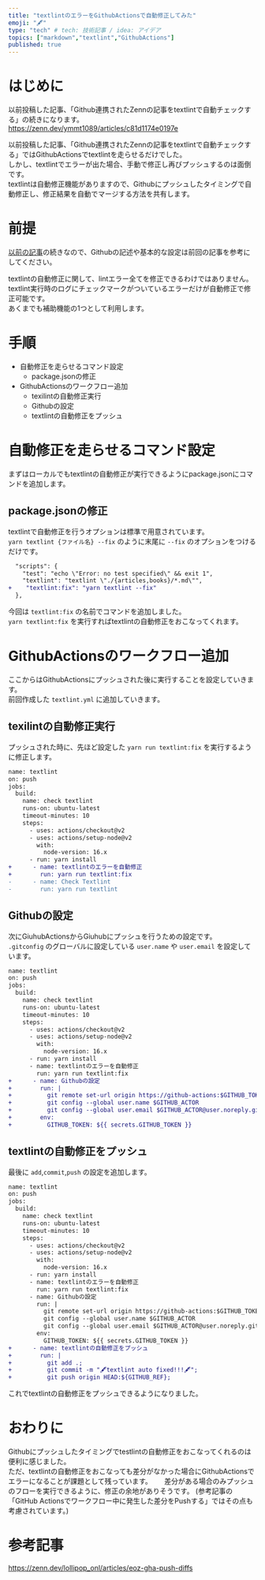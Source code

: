 ```yaml
---
title: "textlintのエラーをGithubActionsで自動修正してみた"
emoji: "🖋"
type: "tech" # tech: 技術記事 / idea: アイデア
topics: ["markdown","textlint","GithubActions"]
published: true
---
```


# はじめに

以前投稿した記事、「Github連携されたZennの記事をtextlintで自動チェックする」の続きになります。  
https://zenn.dev/ymmt1089/articles/c81d1174e0197e 

以前投稿した記事、「Github連携されたZennの記事をtextlintで自動チェックする」ではGithubActionsでtextlintを走らせるだけでした。  
しかし、textlintでエラーが出た場合、手動で修正し再びプッシュするのは面倒です。  
textlintは自動修正機能がありますので、Githubにプッシュしたタイミングで自動修正し、修正結果を自動でマージする方法を共有します。  

# 前提

[以前の記事](https://zenn.dev/ymmt1089/articles/c81d1174e0197e)の続きなので、Githubの記述や基本的な設定は前回の記事を参考にしてください。  

textlintの自動修正に関して、lintエラー全てを修正できるわけではありません。textlint実行時のログにチェックマークがついているエラーだけが自動修正で修正可能です。  
あくまでも補助機能の1つとして利用します。

# 手順
* 自動修正を走らせるコマンド設定
  * package.jsonの修正
* GithubActionsのワークフロー追加  
  * texilintの自動修正実行
  * Githubの設定
  * textlintの自動修正をプッシュ

# 自動修正を走らせるコマンド設定
まずはローカルでもtextlintの自動修正が実行できるようにpackage.jsonにコマンドを追加します。
## package.jsonの修正

textlintで自動修正を行うオプションは標準で用意されています。  
`yarn textlint {ファイル名} --fix` のように末尾に `--fix` のオプションをつけるだけです。  

```diff json:package.json
  "scripts": {
    "test": "echo \"Error: no test specified\" && exit 1",
    "textlint": "textlint \"./{articles,books}/*.md\"",
+    "textlint:fix": "yarn textlint --fix"
  },
```

今回は `textlint:fix` の名前でコマンドを追加しました。  
`yarn textlint:fix` を実行すればtextlintの自動修正をおこなってくれます。

# GithubActionsのワークフロー追加

ここからはGithubActionsにプッシュされた後に実行することを設定していきます。  
前回作成した `textlint.yml` に追加していきます。


## texilintの自動修正実行

プッシュされた時に、先ほど設定した `yarn run textlint:fix` を実行するように修正します。  

```diff yml:textlint.yml
name: textlint
on: push
jobs:
  build:
    name: check textlint
    runs-on: ubuntu-latest
    timeout-minutes: 10
    steps:
      - uses: actions/checkout@v2
      - uses: actions/setup-node@v2
        with:
          node-version: 16.x
      - run: yarn install
+      - name: textlintのエラーを自動修正
+        run: yarn run textlint:fix
-      - name: Check Textlint
-        run: yarn run textlint

```

## Githubの設定

次にGiuhubActionsからGiuhubにプッシュを行うための設定です。　　
`.gitconfig` のグローバルに設定している `user.name` や `user.email` を設定しています。

```diff yml:textlint.yml
name: textlint
on: push
jobs:
  build:
    name: check textlint
    runs-on: ubuntu-latest
    timeout-minutes: 10
    steps:
      - uses: actions/checkout@v2
      - uses: actions/setup-node@v2
        with:
          node-version: 16.x
      - run: yarn install
      - name: textlintのエラーを自動修正
        run: yarn run textlint:fix
+      - name: Githubの設定
+        run: |
+          git remote set-url origin https://github-actions:$GITHUB_TOKEN@github.com/$GITHUB_REPOSITORY
+          git config --global user.name $GITHUB_ACTOR
+          git config --global user.email $GITHUB_ACTOR@user.noreply.github.com
+        env:
+          GITHUB_TOKEN: ${{ secrets.GITHUB_TOKEN }}

```

## textlintの自動修正をプッシュ

最後に `add`,`commit`,`push` の設定を追加します。

```diff yml:textlint.yml
name: textlint
on: push
jobs:
  build:
    name: check textlint
    runs-on: ubuntu-latest
    timeout-minutes: 10
    steps:
      - uses: actions/checkout@v2
      - uses: actions/setup-node@v2
        with:
          node-version: 16.x
      - run: yarn install
      - name: textlintのエラーを自動修正
        run: yarn run textlint:fix
      - name: Githubの設定
        run: |
          git remote set-url origin https://github-actions:$GITHUB_TOKEN@github.com/$GITHUB_REPOSITORY
          git config --global user.name $GITHUB_ACTOR
          git config --global user.email $GITHUB_ACTOR@user.noreply.github.com
        env:
          GITHUB_TOKEN: ${{ secrets.GITHUB_TOKEN }}
+      - name: textlintの自動修正をプッシュ
+        run: |
+          git add .;
+          git commit -m "🖋textlint auto fixed!!!🖋";
+          git push origin HEAD:${GITHUB_REF};

```

これでtextlintの自動修正をプッシュできるようになりました。

# おわりに
Githubにプッシュしたタイミングでtestlintの自動修正をおこなってくれるのは便利に感じました。  
ただ、textlintの自動修正をおこなっても差分がなかった場合にGithubActionsでエラーになることが課題として残っています。　　
差分がある場合のみプッシュのフローを実行できるように、修正の余地がありそうです。
(参考記事の「GitHub Actionsでワークフロー中に発生した差分をPushする」ではその点も考慮されています。)

# 参考記事

https://zenn.dev/lollipop_onl/articles/eoz-gha-push-diffs 
